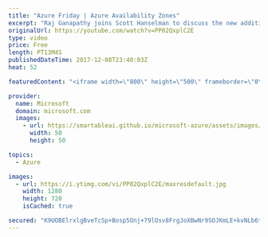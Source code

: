 ```yaml
---
title: "Azure Friday | Azure Availability Zones"
excerpt: "Raj Ganapathy joins Scott Hanselman to discuss the new addition to Azure's resiliency offerings – Availability Zones. Azure Availability Zones are fault-isolated locations within an Azure region to help protect customers applications and data from datacenter-level failures with independent power, network,"
originalUrl: https://youtube.com/watch?v=PP02QxplC2E
type: video
price: Free
length: PT13M4S
publishedDateTime: 2017-12-08T23:40:03Z
heat: 52

featuredContent: "<iframe width=\"800\" height=\"500\" frameborder=\"0\" src=\"https://www.youtube.com/embed/PP02QxplC2E\" allow=\"accelerometer; autoplay; encrypted-media; gyroscope; picture-in-picture\" allowfullscreen></iframe>"

provider:
  name: Microsoft
  domain: microsoft.com
  images:
    - url: https://smartableai.github.io/microsoft-azure/assets/images/organizations/microsoft.com-50x50.jpg
      width: 50
      height: 50

topics:
  - Azure

images:
  - url: https://i.ytimg.com/vi/PP02QxplC2E/maxresdefault.jpg
    width: 1280
    height: 720
    isCached: true

secured: "K9UOBElrxlgBveTcSp+Bosp5Onj+79lOsv8FrgJoXBwNr9SOJKmLE+kvNLb6tiGIoWHU+UmT+YtXBS/X2zkNma3hxEgdOAt8XAoBBRjOoHZkKpbfceLIjJhZwGeDtQeG6GZnvFla1GD+JIOf3/v1PRjkVXatK6DVri2ODlS0vPq4oopSAEYaJFYaYiWX0AquQbowOYHegHtB3yZU7MrWa947aoXByWtR7KlJzxHHgCPDDr97/OGUmWwLJPt0AoqjhuKWINScBh0qjs9N5RQplFt7Kfuvtfo87suPYKf0afYzH9w95hfcq3HWOowK02xKhWKreX+5tU3mLDgaJLfCtPGxOKENnd5xk5Vo+gcqIDSEWNaTEyXxd/9OG9EiqG3GGDd0XTkiDbbyI720iuN6sCxyepGEnX3PcGd9iEspOfI=;kZOamaMP5BEgOOBfAerP1g=="
---
```


